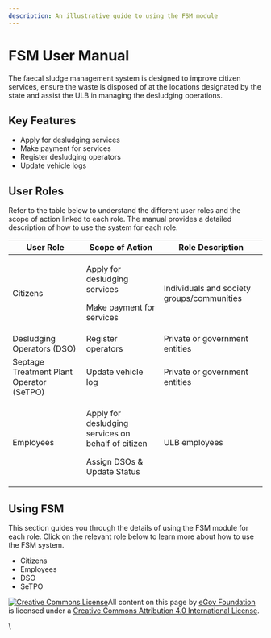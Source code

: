 ```yaml
---
description: An illustrative guide to using the FSM module
---
```


# FSM User Manual

The faecal sludge management system is designed to improve citizen services, ensure the waste is disposed of at the locations designated by the state and assist the ULB in managing the desludging operations.

## Key Features

* Apply for desludging services
* Make payment for services&#x20;
* Register desludging operators
* Update vehicle logs

## User Roles

Refer to the table below to understand the different user roles and the scope of action linked to each role. The manual provides a detailed description of how to use the system for each role.

| User Role                                | Scope of Action                                                                                  | Role Description                           |
| ---------------------------------------- | ------------------------------------------------------------------------------------------------ | ------------------------------------------ |
| Citizens                                 | <p>Apply for desludging services</p><p>Make payment for services<br></p>                         | Individuals and society groups/communities |
| Desludging Operators (DSO)               | Register operators                                                                               | Private or government entities             |
| Septage Treatment Plant Operator (SeTPO) | Update vehicle log                                                                               | Private or government entities             |
| Employees                                | <p>Apply for desludging services on behalf of citizen</p><p>Assign DSOs &#x26; Update Status</p> | ULB employees                              |

## Using FSM

This section guides you through the details of using the FSM module for each role. Click on the relevant role below to learn more about how to use the FSM system.

* Citizens
* Employees
* DSO
* SeTPO





&#x20;[![Creative Commons License](https://i.creativecommons.org/l/by/4.0/80x15.png)](http://creativecommons.org/licenses/by/4.0/)All content on this page by [eGov Foundation ](https://egov.org.in)is licensed under a [Creative Commons Attribution 4.0 International License](http://creativecommons.org/licenses/by/4.0/).

\
